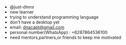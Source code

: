 - @just-dinnx
- new learner
- trying to understand programming language 
- don't have a desktop yet
- email: dnacapt@gmail.com
- personal number(WhatsApp) : +6287864536100
- need mentors,partners,or friends to keep me motivated

<!---
just-dinnx/just-dinnx is a ✨ special ✨ repository because its `README.md` (this file) appears on your GitHub profile.
You can click the Preview link to take a look at your changes.
--->
